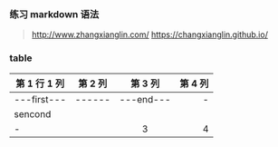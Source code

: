 ### 练习 markdown 语法
>http://www.zhangxianglin.com/
>https://changxianglin.github.io/

### table

| 第 1 行 1 列 | 第 2 列 | 第 3 列 | 第 4 列 |
|-------------|:--------:|:------:|--------:|
|---first---| ------| ---end---| -|
|sencond| | | |end|
|-| | 3 | 4 |
